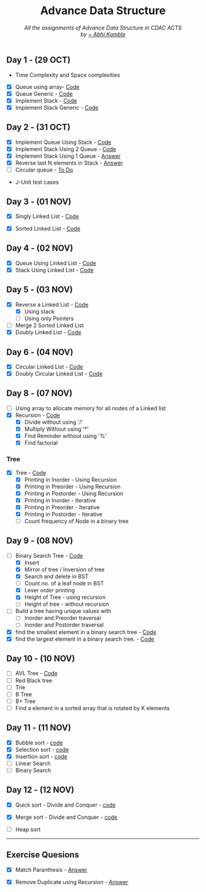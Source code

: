 <div align="center">
    <h1> Advance Data Structure</h1>
    <i>All the assignments of Advance Data Structure in CDAC ACTS</i>
    <br/>
    <i>by <a href="https://github.com/coder-abhi">~ Abhi Kamble </a></i>
</div>
<br />

## Day 1 - (29 OCT)
- Time Complexity and Space complexities
- [x] Queue using array- [Code](./Day_01_OCT_29/src/queue/Queue.java)
- [x] Queue Generic - [Code](./Day_01_OCT_29/src/queueGeneric/Queue.java)
- [x] Implement Stack - [Code](./Day_01_OCT_29/src/stack/Stack.java)
- [x] Implement Stack Generic - [Code](./Day_01_OCT_29/src/stackGeneric/Stack.java)

## Day 2  - (31 OCT)
- [x] Implement Queue Using Stack - [Code](./Day_02_OCT_31/src/queueUsingStack/QueueUsingStack.java)
- [x] Implement Stack Using 2 Queue - [Code](./Day_02_OCT_31/src/stackUsingQueue/StackUsingQueue.java)
- [x] Implement Stack Using 1 Queue - [Answer](./Day_02_OCT_31/src/stackUsing1Queue/StackUsing1Queue.java) 
- [x] Reverse last N elements in Stack - [Answer](./Day_02_OCT_31/src/reverseInStack/Stack.java)
- [ ] Circular queue - [To Do]()
-  J-Unit test cases

## Day 3  - (01 NOV)
- [x] Singly Linked List - [Code](./Day_03_NOV_01/src/linkedList/LinkedList.java)
- [x] Sorted Linked List - [Code](./Day_03_NOV_01/src/linkedListSorted/LinkedListSorted.java)


## Day 4  - (02 NOV)
- [x] Queue Using Linked List - [Code](./Day_04_NOV_02/src/queueUsingLinkedList/Queue.java)
- [x] Stack Using Linked List - [Code](./Day_04_NOV_02/src/stackUsingLinkedList/Stack.java)

## Day 5  - (03 NOV)
- [x] Reverse a Linked List - [Code](./ExtraQuestionsADS/src/mumbaiADSPaper/LinkedList.java)
    - [x] Using stack
    - [ ] Using only Pointers
- [ ] Merge 2 Sorted Linked List
- [x] Doubly Linked List - [Code](./Day_05_NOV_03/src/doublyLinkedList/DoublyLinkedList.java)

## Day 6  - (04 NOV)
- [x] Circular Linked List - [Code](./Day_6_NOV_04/src/circularLinkedList/CircularLinkedList.java)
- [x] Doubly Circular Linked List - [Code](./Day_06_NOV_04/src/doublyLinkedList/DoublyCircularDummy.java)

## Day 8  - (07 NOV)
- [ ] Using array to allocate memory for all nodes of a Linked list
- [X] Recursion - [Code](./Day_08_NOV_07/src/recursion/)
    - [x] Divide without using '/' 
    - [x] Multiply Without using '*'
    - [x] Find Reminder without using '%'
    - [x] Find factorial

### Tree
- [x] Tree - [Code](./Day_09_NOV_08/src/tree/Tree.java)
    - [x] Printing in Inorder - Using Recursion
    - [x] Printing in Preorder - Using Recursion
    - [x] Printing in Postorder - Using Recursion
    - [x] Printing in Inorder - Iterative
    - [x] Printing in Preorder - Iterative
    - [x] Printing in Postorder - Iterative
    - [ ] Count frequency of Node in a binary tree

## Day 9  - (08 NOV)
- [ ] Binary Search Tree - [Code](./Day_09_NOV_08/src/bst/BST.java)
    - [x] Insert
    - [x] Mirror of tree / Inversion of tree
    - [x] Search and delete in BST
    - [ ] Count no. of a leaf node in BST
    - [x] Lever order printing
    - [x] Height of Tree - using recursion
    - [ ] Height of tree - without recursion

- [ ] Build a tree having unique values with
    - [ ] Inorder and Preorder traversal 
    - [ ] Inorder and Postorder traversal

- [x] find the smallest element in a binary search tree  - [Code](./Day_09_NOV_08/src/bst/BST.java)
- [x] find the largest element in a binary search tree.  - [Code](./Day_09_NOV_08/src/bst/BST.java)
    
## Day 10  - (10 NOV)
- [ ] AVL Tree - [Code](./Day_10_NOV_10/src/avlTree/AVL.java)
- [ ] Red Black tree
- [ ] Trie
- [ ] B Tree
- [ ] B+ Tree
- [ ] Find a element in a sorted array that is rotated by K elements

## Day 11 - (11 NOV)
- [x] Bubble sort - [code](./Day_11_NOV_11/src/sorting/BubbleSort.java)
- [x] Selection sort - [code](./Day_11_NOV_11/src/sorting/SelectionSort.java)
- [x] Insertion sort - [code](./Day_11_NOV_11/src/sorting/InsertionSort.java)
- [ ] Linear Search
- [ ] Binary Search

## Day 12 - (12 NOV)
- [x] Quick sort - Divide and Conquer - [code](./Day12_NOV_12/src/sorting/QuickSort.java)
- [x] Merge sort - Divide and Conquer - [code](./Day12_NOV_12/src/sorting/MergeSort.java)
- [ ] Heap sort


---

## Exercise Quesions
- [x] Match Paranthesis - [Answer](./ExtraQuestionsADS/src/queueQuestions/ParenthesisMatch.java)
- [x] Remove Duplicate using Recursion - [Answer](./ExtraQuestionsADS/src/mumbaiADSPaper/StringDuplicate.java)


